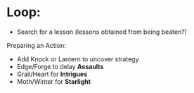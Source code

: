 # Loop:
- Search for a lesson (lessons obtained from being beaten?)

Preparing an Action:
- Add Knock or Lantern to uncover strategy
- Edge/Forge to delay **Assaults**
- Grail/Heart for **Intrigues**
- Moth/Winter for **Starlight**